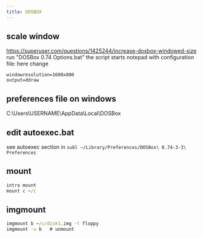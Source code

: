 ```yaml
---
title: DOSBOX
---
```


## scale window
https://superuser.com/questions/1425244/increase-dosbox-windowed-size
run "DOSBox 0.74 Options.bat"
the script starts notepad with configuration file: here change
```
windowresolution=1600x800
output=ddraw
```

## preferences file on windows
C:\Users\USERNAME\AppData\Local\DOSBox

## edit autoexec.bat
see autoexec section in `subl ~/Library/Preferences/DOSBox\ 0.74-3-3\ Preferences`

## mount
```bat
intro mount
mount c ~/c
```

## imgmount
```bat
imgmount b ~/c/disk1.img -t floppy
imgmount -u b   # unmount
```
  
